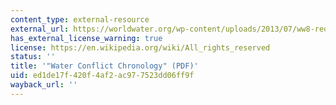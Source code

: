 ```yaml
---
content_type: external-resource
external_url: https://worldwater.org/wp-content/uploads/2013/07/ww8-red-water-conflict-chronology-2014.pdf
has_external_license_warning: true
license: https://en.wikipedia.org/wiki/All_rights_reserved
status: ''
title: '"Water Conflict Chronology" (PDF)'
uid: ed1de17f-420f-4af2-ac97-7523dd06ff9f
wayback_url: ''
---
```

